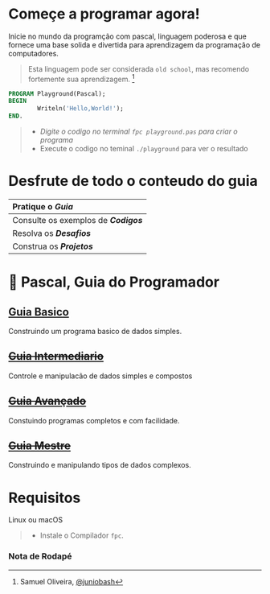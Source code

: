 # Começe a programar agora!  
Inicie no mundo da programção com pascal, linguagem poderosa e que fornece uma base solida e divertida para aprendizagem da programação de computadores.    
> Esta linguagem pode ser considerada `old school`, mas recomendo fortemente sua aprendizagem. [^author]

~~~pascal
PROGRAM Playground(Pascal);
BEGIN   
        Writeln('Hello,World!');
END.    
~~~
> * _Digite o codigo no terminal `fpc playground.pas` para criar o programa_ 
> * Execute o codigo no teminal `./playground` para ver o resultado

# Desfrute de todo o conteudo do guia
| Pratique o _**Guia**_              |  
|:---|
| Consulte os exemplos de _**Codigos**_   |  
| Resolva os _**Desafios**_          |
| Construa os _**Projetos**_         |

# :card_index: Pascal, Guia do Programador

## [Guia Basico](1-guia-basico/README.md)
Construindo um programa basico de dados simples.
## ~~[Guia Intermediario](2-guia-intermediario/README.md)~~
Controle e manipulacão de dados simples e compostos
## ~~[Guia Avançado](3-guia-avancado/README.md)~~
Constuindo programas completos e com facilidade.
## ~~[Guia Mestre](4-guia-mestre/README.md)~~
Construindo e manipulando tipos de dados complexos.   

# Requisitos
Linux ou macOS
> * Instale o Compilador `fpc`. 

### Nota de Rodapé
[^author]: Samuel Oliveira, [@juniobash](https://github.com/juniobash)